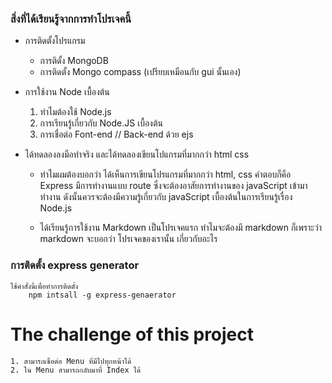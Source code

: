 ### สิ่งที่ได้เรียนรู้จากการทำโปรเจคนี้
* การติดตั้งโปรแกรม   
    * การติดั้ง MongoDB
    * การติดตั้ง Mongo compass (เปรียบเหมือนกับ gui นั้นเอง)
    
* การใช้งาน Node เบื้องต้น

    1. ทำไมต้องใช้ Node.js
    2. การเรียนรู้เกี่ยวกับ Node.JS เบื้องต้น
    3. การเชื่อต่อ Font-end // Back-end ด้วย ejs

* ได้ทดลองลงมือทำจริง และได้ทดลองเขียนโปแกรมที่มากกว่า html css 
    * ทำไมผมต้องบอกว่า ได้เห็นการเขียนโปรแกรมที่มากกว่า html, css คำตอบก็คือ Express มีการทำงานแบบ route ซึ่งจะต้องอาสัยการทำงานของ javaScript เข้ามาทำงาน ดังนั้นควรจะต้องมีความรู้เกี่ยวกับ javaScript เบื้องต้นในการเรียนรู้เรื่อง Node.js

    * ได้เรียนรู้การใช้งาน Markdown เป็นโปรเจคแรก ทำไมจะต้องมี markdown ก็เพราะว่า markdown จะบอกว่า โปรเจคของเรานั้น เกี่ยวกับอะไร 

### การติดตั้ง express generator

    ใช้คำสั่งนี้เพื่อทำการติดตั้ง
        npm intsall -g express-genaerator

# The challenge of this project 
    
    1. สามารถเชื่อต่อ Menu ที่มีไปทุกหน้าได้
    2. ใน Menu สามารถกลับมาที่ Index ได้
